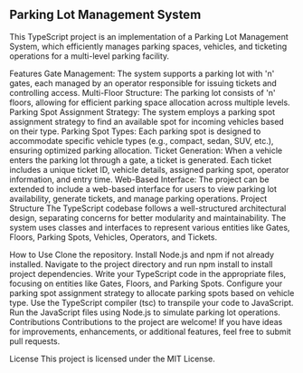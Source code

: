 ## Parking Lot Management System
This TypeScript project is an implementation of a Parking Lot Management System, which efficiently manages parking spaces, vehicles, and ticketing operations for a multi-level parking facility.

Features
Gate Management: The system supports a parking lot with 'n' gates, each managed by an operator responsible for issuing tickets and controlling access.
Multi-Floor Structure: The parking lot consists of 'n' floors, allowing for efficient parking space allocation across multiple levels.
Parking Spot Assignment Strategy: The system employs a parking spot assignment strategy to find an available spot for incoming vehicles based on their type.
Parking Spot Types: Each parking spot is designed to accommodate specific vehicle types (e.g., compact, sedan, SUV, etc.), ensuring optimized parking allocation.
Ticket Generation: When a vehicle enters the parking lot through a gate, a ticket is generated. Each ticket includes a unique ticket ID, vehicle details, assigned parking spot, operator information, and entry time.
Web-Based Interface: The project can be extended to include a web-based interface for users to view parking lot availability, generate tickets, and manage parking operations.
Project Structure
The TypeScript codebase follows a well-structured architectural design, separating concerns for better modularity and maintainability. The system uses classes and interfaces to represent various entities like Gates, Floors, Parking Spots, Vehicles, Operators, and Tickets.

How to Use
Clone the repository.
Install Node.js and npm if not already installed.
Navigate to the project directory and run npm install to install project dependencies.
Write your TypeScript code in the appropriate files, focusing on entities like Gates, Floors, and Parking Spots.
Configure your parking spot assignment strategy to allocate parking spots based on vehicle type.
Use the TypeScript compiler (tsc) to transpile your code to JavaScript.
Run the JavaScript files using Node.js to simulate parking lot operations.
Contributions
Contributions to the project are welcome! If you have ideas for improvements, enhancements, or additional features, feel free to submit pull requests.

License
This project is licensed under the MIT License.
